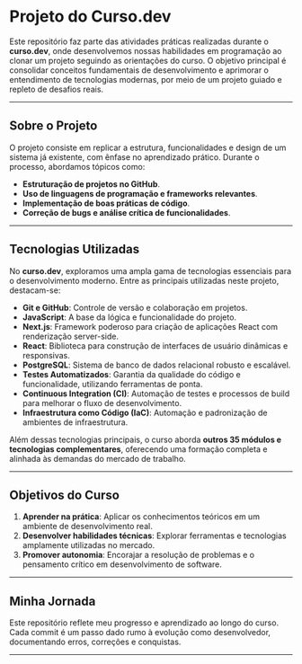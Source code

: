 # Projeto do Curso.dev

Este repositório faz parte das atividades práticas realizadas durante o **curso.dev**, onde desenvolvemos nossas habilidades em programação ao clonar um projeto seguindo as orientações do curso. O objetivo principal é consolidar conceitos fundamentais de desenvolvimento e aprimorar o entendimento de tecnologias modernas, por meio de um projeto guiado e repleto de desafios reais.

---

## Sobre o Projeto

O projeto consiste em replicar a estrutura, funcionalidades e design de um sistema já existente, com ênfase no aprendizado prático. Durante o processo, abordamos tópicos como:

- **Estruturação de projetos no GitHub**.
- **Uso de linguagens de programação e frameworks relevantes**.
- **Implementação de boas práticas de código**.
- **Correção de bugs e análise crítica de funcionalidades**.

---

## Tecnologias Utilizadas

No **curso.dev**, exploramos uma ampla gama de tecnologias essenciais para o desenvolvimento moderno. Entre as principais utilizadas neste projeto, destacam-se:

- **Git e GitHub**: Controle de versão e colaboração em projetos.
- **JavaScript**: A base da lógica e funcionalidade do projeto.
- **Next.js**: Framework poderoso para criação de aplicações React com renderização server-side.
- **React**: Biblioteca para construção de interfaces de usuário dinâmicas e responsivas.
- **PostgreSQL**: Sistema de banco de dados relacional robusto e escalável.
- **Testes Automatizados**: Garantia da qualidade do código e funcionalidade, utilizando ferramentas de ponta.
- **Continuous Integration (CI)**: Automação de testes e processos de build para melhorar o fluxo de desenvolvimento.
- **Infraestrutura como Código (IaC)**: Automação e padronização de ambientes de infraestrutura.

Além dessas tecnologias principais, o curso aborda **outros 35 módulos e tecnologias complementares**, oferecendo uma formação completa e alinhada às demandas do mercado de trabalho.

---

## Objetivos do Curso

1. **Aprender na prática**: Aplicar os conhecimentos teóricos em um ambiente de desenvolvimento real.
2. **Desenvolver habilidades técnicas**: Explorar ferramentas e tecnologias amplamente utilizadas no mercado.
3. **Promover autonomia**: Encorajar a resolução de problemas e o pensamento crítico em desenvolvimento de software.

---

## Minha Jornada

Este repositório reflete meu progresso e aprendizado ao longo do curso. Cada commit é um passo dado rumo à evolução como desenvolvedor, documentando erros, correções e conquistas.

---
